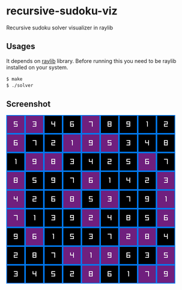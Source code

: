 # recursive-sudoku-viz
Recursive sudoku solver visualizer in raylib

## Usages
It depends on [raylib](https://www.raylib.com/) library. Before running this you need to be raylib installed on your system.
```sh
$ make
$ ./solver
```

## Screenshot
![Sudoku Solver Visualizer](./screenshot.png)
